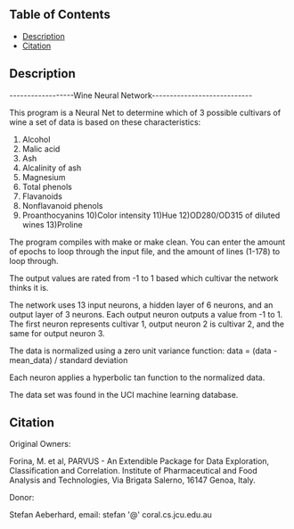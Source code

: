 ## Table of Contents

- [Description](#description)
- [Citation](#citation)

## Description
------------------Wine Neural Network----------------------------

This program is a Neural Net to determine which of 3 possible cultivars of wine a set
of data is based on these characteristics:

1) Alcohol
2) Malic acid
3) Ash
4) Alcalinity of ash
5) Magnesium
6) Total phenols
7) Flavanoids
8) Nonflavanoid phenols
9) Proanthocyanins
10)Color intensity
11)Hue
12)OD280/OD315 of diluted wines
13)Proline 

The program compiles with make or make clean. You can enter the amount of epochs to
loop through the input file, and the amount of lines (1-178) to loop through.

The output values are rated from -1 to 1 based which cultivar the network thinks it 
is.

The network uses 13 input neurons, a hidden layer of 6 neurons, and an output layer
of 3 neurons. Each output neuron outputs a value from -1 to 1. The first neuron
represents cultivar 1, output neuron 2 is cultivar 2, and the same for output neuron
3. 

The data is normalized using a zero unit variance function:
data = (data - mean_data) / standard deviation

Each neuron applies a hyperbolic tan function to the normalized data.


The data set was found in the UCI machine learning database.


## Citation

Original Owners:

Forina, M. et al, PARVUS -
An Extendible Package for Data Exploration, Classification and Correlation.
Institute of Pharmaceutical and Food Analysis and Technologies, Via Brigata Salerno,
16147 Genoa, Italy.

Donor:

Stefan Aeberhard, email: stefan '@' coral.cs.jcu.edu.au
